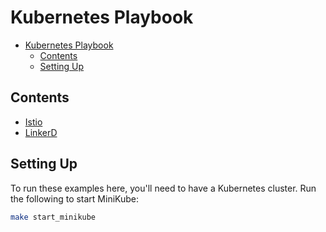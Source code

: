# Kubernetes Playbook

- [Kubernetes Playbook](#kubernetes-playbook)
  - [Contents](#contents)
  - [Setting Up](#setting-up)

## Contents

- [Istio](./istio)
- [LinkerD](./linkerd)

## Setting Up

To run these examples here, you'll need to have a Kubernetes cluster. Run the following to start MiniKube:

```sh
make start_minikube
```
